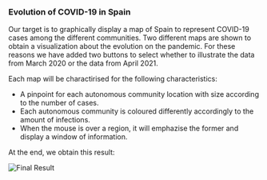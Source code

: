 ### Evolution of COVID-19 in Spain

Our target is to graphically display a map of Spain to represent COVID-19 cases among the different communities.
Two different maps are shown to obtain a visualization about the evolution on the pandemic.
For these reasons we have added two buttons to select whether to illustrate the data from March 2020 or the data
from April 2021.

Each map will be charactirised for the following characteristics:
  * A pinpoint for each autonomous community location with size according to the number of cases.
  * Each autonomous community is coloured differently accordingly to the amount of infections.
  * When the mouse is over a region, it will emphazise the former and display a window of information.

At the end, we obtain this result:

![](https://giphy.com/embed/P7fFTYADuCpkdgh3jK "Final Result")
